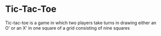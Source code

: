 # Tic-Tac-Toe
Tic-tac-toe is a game in which two players take turns in drawing either an  O' or an  X' in one square of a grid consisting of nine squares
